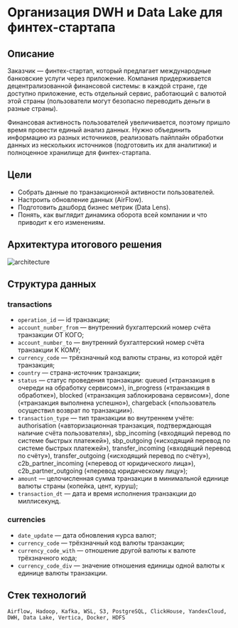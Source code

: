 # Организация DWH и Data Lake для финтех-стартапа

## Описание

Заказчик — финтех-стартап, который предлагает международные банковские услуги через приложение. Компания придерживается децентрализованной финансовой системы: в каждой стране, где доступно приложение, есть отдельный сервис, работающий с валютой этой страны (пользователи могут безопасно переводить деньги в разные страны).

Финансовая активность пользователей увеличивается, поэтому пришло время провести единый анализ данных. Нужно объединить информацию из разных источников, реализовать пайплайн обработки данных из нескольких источников (подготовить их для аналитики) и полноценное хранилище для финтех-стартапа.

## Цели

* Собрать данные по транзакционной активности пользователей.
* Настроить обновление данных (AirFlow).
* Подготовить дашборд бизнес метрик (Data Lens).
* Понять, как выглядит динамика оборота всей компании и что приводит к его изменениям.

## Архитектура итогового решения

![architecture](https://github.com/SanYattsu/Fintech_Startup_DE/assets/93816292/66c4e04a-c3f6-4941-8cbe-746ad9b8c251)

## Структура данных

### **transactions**
* `operation_id` — id транзакции;
* `account_number_from` — внутренний бухгалтерский номер счёта транзакции ОТ КОГО;
* `account_number_to` — внутренний бухгалтерский номер счёта транзакции К КОМУ;
* `currency_code` — трёхзначный код валюты страны, из которой идёт транзакция;
* `country` — страна-источник транзакции;
* `status` — статус проведения транзакции: queued («транзакция в очереди на обработку сервисом»), in_progress («транзакция в обработке»), blocked («транзакция заблокирована сервисом»), done («транзакция выполнена успешно»), chargeback («пользователь осуществил возврат по транзакции»).
* `transaction_type` — тип транзакции во внутреннем учёте: authorisation («авторизационная транзакция, подтверждающая наличие счёта пользователя»), sbp_incoming («входящий перевод по системе быстрых платежей»), sbp_outgoing («исходящий перевод по системе быстрых платежей»), transfer_incoming («входящий перевод по счёту»), transfer_outgoing («исходящий перевод по счёту»), c2b_partner_incoming («перевод от юридического лица»), c2b_partner_outgoing («перевод юридическому лицу»);
* `amount` — целочисленная сумма транзакции в минимальной единице валюты страны (копейка, цент, куруш);
* `transaction_dt` — дата и время исполнения транзакции до миллисекунд.

### **сurrencies**
* `date_update` — дата обновления курса валют;
* `currency_code` — трёхзначный код валюты транзакции;
* `currency_code_with` — отношение другой валюты к валюте трёхзначного кода;
* `currency_code_div` — значение отношения единицы одной валюты к единице валюты транзакции.

## Стек технологий 
    
    Airflow, Hadoop, Kafka, WSL, S3, PostgreSQL, ClickHouse, YandexCloud, DWH, Data Lake, Vertica, Docker, HDFS
